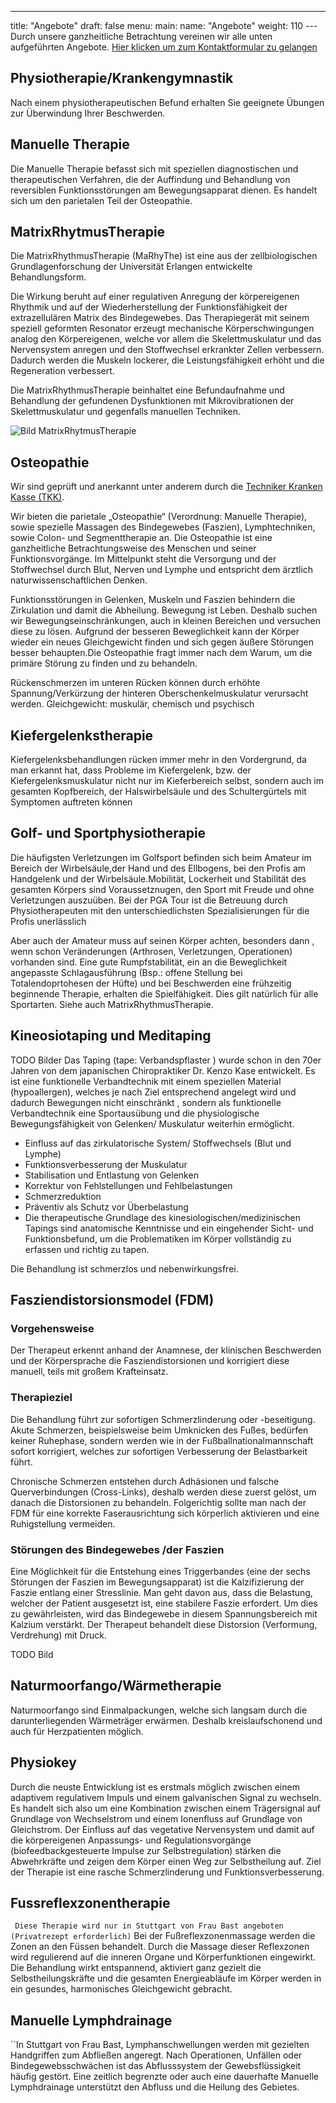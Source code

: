 ---
title: "Angebote"
draft: false
menu:
  main:
    name: "Angebote"
    weight: 110
--- Durch unsere ganzheitliche Betrachtung vereinen wir alle unten aufgeführten Angebote.
 [Hier klicken um zum Kontaktformular zu gelangen](/contact)

## Physiotherapie/Krankengymnastik 

Nach einem physiotherapeutischen Befund erhalten Sie geeignete Übungen zur Überwindung Ihrer Beschwerden.

## Manuelle Therapie

Die Manuelle Therapie befasst sich mit speziellen diagnostischen und therapeutischen Verfahren, die der Auffindung und Behandlung von reversiblen Funktionsstörungen am Bewegungsapparat dienen. Es handelt sich um den parietalen Teil der Osteopathie.

 
## MatrixRhytmusTherapie 

Die MatrixRhythmusTherapie (MaRhyThe) ist eine aus der zellbiologischen Grundlagenforschung der Universität Erlangen entwickelte Behandlungsform.

Die Wirkung beruht auf einer regulativen Anregung der körpereigenen Rhythmik und auf der Wiederherstellung der Funktionsfähigkeit der extrazellulären Matrix des Bindegewebes. Das Therapiegerät mit seinem speziell geformten Resonator erzeugt mechanische Körperschwingungen analog den Körpereigenen, welche vor allem die Skelettmuskulatur und das Nervensystem anregen und den Stoffwechsel erkrankter Zellen verbessern. Dadurch werden die Muskeln lockerer, die Leistungsfähigkeit erhöht und die Regeneration verbessert.

Die MatrixRhythmusTherapie beinhaltet eine Befundaufnahme und Behandlung der gefundenen Dysfunktionen mit Mikrovibrationen der Skelettmuskulatur und gegenfalls manuellen Techniken.

![Bild MatrixRhytmusTherapie](/physio-traber.de/img/matrix.jpg)


## Osteopathie 

Wir sind geprüft und anerkannt unter anderem durch die  [Techniker Kranken Kasse (TKK)](tk.de).

Wir bieten die parietale „Osteopathie“ (Verordnung: Manuelle Therapie), sowie spezielle Massagen des Bindegewebes (Faszien), Lymphtechniken, sowie Colon- und Segmenttherapie an.
Die Osteopathie ist eine ganzheitliche Betrachtungsweise des Menschen und seiner Funktionsvorgänge. Im Mittelpunkt steht die Versorgung und der Stoffwechsel durch Blut, Nerven und Lymphe und entspricht dem ärztlich naturwissenschaftlichen Denken.

Funktionsstörungen in Gelenken, Muskeln und Faszien behindern die Zirkulation und damit die Abheilung.
Bewegung ist Leben. Deshalb suchen wir Bewegungseinschränkungen, auch in kleinen Bereichen und versuchen diese zu lösen. Aufgrund der besseren Beweglichkeit kann der Körper wieder ein neues Gleichgewicht finden und sich gegen äußere Störungen besser behaupten.Die Osteopathie fragt immer nach dem Warum, um die primäre Störung zu finden und zu behandeln.

Rückenschmerzen im unteren Rücken können durch erhöhte Spannung/Verkürzung der hinteren Oberschenkelmuskulatur verursacht werden. Gleichgewicht: muskulär, chemisch und psychisch





## Kiefergelenkstherapie 

Kiefergelenksbehandlungen rücken immer mehr in den Vordergrund, da man erkannt hat, dass Probleme im Kiefergelenk, bzw. der Kiefergelenksmuskulatur nicht nur im Kieferbereich selbst, sondern auch im gesamten Kopfbereich, der Halswirbelsäule und des Schultergürtels mit Symptomen auftreten können

## Golf- und Sportphysiotherapie 

Die häufigsten Verletzungen im Golfsport befinden sich beim Amateur im Bereich der Wirbelsäule,der Hand und des Ellbogens, bei den Profis am Handgelenk und der Wirbelsäule.Mobilität, Lockerheit und Stabilität des gesamten Körpers sind Voraussetznugen, den Sport mit Freude und ohne Verletzungen auszuüben. Bei der PGA Tour ist die Betreuung durch  Physiotherapeuten mit den unterschiedlichsten Spezialisierungen für die Profis unerlässlich

Aber auch der Amateur muss auf seinen Körper achten, besonders dann , wenn schon Veränderungen (Arthrosen, Verletzungen, Operationen) vorhanden sind. Eine gute Rumpfstabilität, ein an die Beweglichkeit angepasste Schlagausführung (Bsp.: offene Stellung bei Totalendoprtohesen der Hüfte) und bei Beschwerden eine frühzeitig beginnende Therapie, erhalten die Spielfähigkeit. Dies gilt natürlich für alle Sportarten. Siehe auch MatrixRhythmusTherapie.

## Kineosiotaping und Meditaping 

TODO Bilder 
Das Taping (tape: Verbandspflaster ) wurde schon in den 70er Jahren von dem japanischen Chiropraktiker Dr. Kenzo Kase entwickelt. Es ist eine funktionelle Verbandtechnik mit einem speziellen Material  (hypoallergen), welches je nach Ziel entsprechend angelegt wird und dadurch Bewegungen nicht einschränkt , sondern als  funktionelle Verbandtechnik eine Sportausübung und die physiologische Bewegungsfähigkeit von Gelenken/ Muskulatur weiterhin ermöglicht.

* Einfluss auf das zirkulatorische System/ Stoffwechsels (Blut und Lymphe)
* Funktionsverbesserung der Muskulatur
* Stabilisation und Entlastung von Gelenken
* Korrektur von Fehlstellungen und Fehlbelastungen
* Schmerzreduktion
* Präventiv als Schutz vor Überbelastung
* Die therapeutische Grundlage des kinesiologischen/medizinischen Tapings sind anatomische Kenntnisse und ein eingehender Sicht- und Funktionsbefund, um die Problematiken im Körper vollständig zu erfassen und richtig zu tapen.

Die Behandlung ist schmerzlos und nebenwirkungsfrei.


## Fasziendistorsionsmodel (FDM) 

### Vorgehensweise

Der Therapeut erkennt anhand der Anamnese, der klinischen Beschwerden und der Körpersprache  die Fasziendistorsionen und korrigiert diese  manuell, teils mit großem Krafteinsatz.

### Therapieziel

Die Behandlung führt zur sofortigen Schmerzlinderung oder -beseitigung. Akute Schmerzen, beispielsweise beim Umknicken des Fußes, bedürfen keiner Ruhephase, sondern werden wie in der Fußballnationalmannschaft sofort korrigiert, welches zur sofortigen Verbesserung der Belastbarkeit führt.

Chronische Schmerzen entstehen durch Adhäsionen und falsche Querverbindungen (Cross-Links), deshalb werden diese zuerst gelöst, um danach die Distorsionen zu behandeln. Folgerichtig sollte man nach der FDM für eine korrekte Faserausrichtung sich körperlich aktivieren und eine Ruhigstellung vermeiden.

### Störungen des Bindegewebes /der Faszien

Eine Möglichkeit für die Entstehung eines Triggerbandes (eine der sechs Störungen der Faszien im Bewegungsapparat) ist die Kalzifizierung der Faszie entlang einer Stresslinie. Man geht davon aus, dass die Belastung, welcher der Patient ausgesetzt ist, eine stabilere Faszie erfordert. Um dies zu gewährleisten, wird das Bindegewebe in diesem Spannungsbereich mit Kalzium verstärkt. Der Therapeut behandelt diese Distorsion (Verformung, Verdrehung) mit Druck.

TODO Bild 


## Naturmoorfango/Wärmetherapie 

Naturmoorfango sind Einmalpackungen, welche sich langsam durch die darunterliegenden Wärmeträger erwärmen. Deshalb kreislaufschonend und auch für Herzpatienten möglich.


## Physiokey
Durch die neuste Entwicklung ist es erstmals möglich zwischen einem adaptivem regulativem Impuls und einem galvanischen Signal zu wechseln. Es handelt sich also um eine Kombination zwischen einem Trägersignal auf Grundlage von Wechselstrom und einem Ionenfluss auf Grundlage von Gleichstrom.  Der Einfluss auf das vegetative Nervensystem und damit auf die körpereigenen Anpassungs- und Regulationsvorgänge (biofeedbackgesteuerte Impulse zur Selbstregulation) stärken die Abwehrkräfte und zeigen dem Körper einen Weg zur Selbstheilung auf. Ziel der Therapie ist eine rasche Schmerzlinderung und Funktionsverbesserung. 


## Fussreflexzonentherapie 

`` Diese Therapie wird nur in Stuttgart von Frau Bast angeboten (Privatrezept erforderlich)``
Bei der Fußreflexzonenmassage werden die Zonen an den Füssen behandelt. Durch die Massage dieser Reflexzonen wird regulierend auf die inneren Organe und Körperfunktionen eingewirkt. Die Behandlung wirkt entspannend, aktiviert ganz gezielt die Selbstheilungskräfte und die gesamten Energieabläufe im Körper werden in ein gesundes, harmonisches Gleichgewicht gebracht.

## Manuelle Lymphdrainage

``In Stuttgart von Frau Bast,
Lymphanschwellungen werden mit gezielten Handgriffen zum Abfließen angeregt.
Nach Operationen, Unfällen oder Bindegewebsschwächen ist das Abflusssystem der Gewebsflüssigkeit häufig gestört. Eine zeitlich begrenzte oder auch eine dauerhafte Manuelle Lymphdrainage unterstützt den Abfluss und die Heilung des Gebietes.
